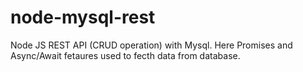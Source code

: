 # node-mysql-rest
Node JS REST API (CRUD operation) with Mysql.
Here Promises and Async/Await fetaures used to fecth data from database.
